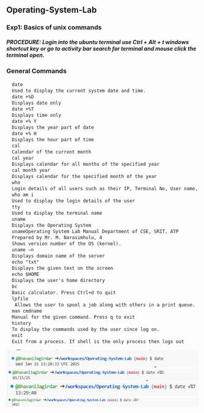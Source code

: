 ## Operating-System-Lab
### Exp1: Basics of unix commands
##### PROCEDURE: Login into the ubuntu terminal use Ctrl + Alt + t windows shortcut key or go to activity bar search for terminal and mouse click the terminal open.
### General Commands
```unix
  date
  Used to display the current system date and time.
  date +%D
  Displays date only
  date +%T
  Displays time only
  date +% Y
  Displays the year part of date
  date +% H
  Displays the hour part of time
  cal
  Calendar of the current month
  cal year
  Displays calendar for all months of the specified year
  cal month year
  Displays calendar for the specified month of the year
  who
  Login details of all users such as their IP, Terminal No, User name,
  who am i
  Used to display the login details of the user
  tty
  Used to display the terminal name
  uname
  Displays the Operating System
  unameOperating System Lab Manual Department of CSE, SRIT, ATP
  Prepared by Mr. M. Narasimhulu, 4
  Shows version number of the OS (kernel).
  uname –n
  Displays domain name of the server
  echo "txt"
  Displays the given text on the screen
  echo $HOME
  Displays the user's home directory
  bc
  Basic calculator. Press Ctrl+d to quit
  lpfile
   Allows the user to spool a job along with others in a print queue.
  man cmdname
  Manual for the given command. Press q to exit
  history
  To display the commands used by the user since log on.
  exit
  Exit from a process. If shell is the only process then logs out
```
![date_command](https://github.com/BhavaniJagirdar/Operating-System-Lab/blob/4d3bb9de1efcb282d9233a0b0e01e542b2254b4e/date(1).png)
![date_only](https://github.com/BhavaniJagirdar/Operating-System-Lab/blob/f58d29a5c74c2bf146302ad9936b6088a5ac3076/date2(1)(1).png)
![year_only](https://github.com/BhavaniJagirdar/Operating-System-Lab/blob/07ef489062189dbdacaf9311be0e94c0474df05e/date3(1)(1).png)
![hour_only](https://github.com/BhavaniJagirdar/Operating-System-Lab/blob/9b8bdcbba80d461824fd9a4a7fea3e22f89d6aa3/date4(1)(1).png)


